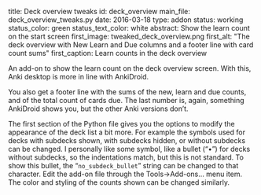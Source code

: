 title: Deck overview tweaks
id: deck_overview
main_file: deck_overview_tweaks.py
date: 2016-03-18
type: addon
status: working
status_color: green
status_text_color: white
abstract: Show the learn count on the start screen
first_image: tweaked_deck_overview.png
first_alt: "The deck overview with New Learn and Due columns and a footer line with card count sums"
first_caption: Learn counts in the deck overview

An add-on to show the learn count on the deck overview screen. With
this, Anki desktop is more in line with AnkiDroid.

You also get a footer line with the sums of the new, learn and due
counts, and of the total count of cards due. The last number is,
again, something AnkiDroid shows you, but the other Anki versions
don’t.

The first section of the Python file gives you the options to modify
the appearance of the deck list a bit more. For example the symbols
used for decks with subdecks shown, with subdecks hidden, or without
subdecks can be changed. I personally like some symbol, like a bullet
(<q>•</q>) for decks without subdecks, so the indentations match, but
this is not standard. To show this bullet, the
<q>`no_subdeck_bullet`</q> string can be changed to that
character. Edit the add-on file through the Tools→Add-ons… menu
item. The color and styling of the counts shown can be changed similarly.
